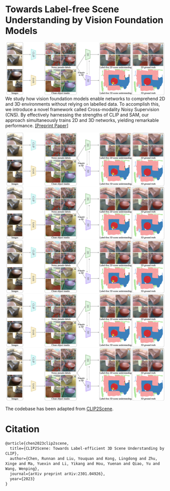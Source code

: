 # Towards Label-free Scene Understanding by Vision Foundation Models

![Overview of the method](./assets/teaser.jpeg)
We study how vision foundation models enable networks to comprehend 2D and 3D environments without relying on labelled data. To accomplish this, we introduce a novel framework called Cross-modality Noisy Supervision (CNS). By effectively harnessing the strengths of CLIP and
SAM, our approach simultaneously trains 2D and 3D networks, yielding remarkable performance. [[Preprint Paper]](https://arxiv.org/pdf/2306.03899.pdf) 



![Overview of the method](./assets/teaser.jpeg)
![Overview of the method](./assets/teaser.jpeg)
![Overview of the method](./assets/teaser.jpeg)
![Overview of the method](./assets/teaser.jpeg)
![Overview of the method](./assets/teaser.jpeg)

The codebase has been adapted from [CLIP2Scene](https://github.com/runnanchen/CLIP2Scene). 

# Citation
```
@article{chen2023clip2scene,
  title={CLIP2Scene: Towards Label-efficient 3D Scene Understanding by CLIP},
  author={Chen, Runnan and Liu, Youquan and Kong, Lingdong and Zhu, Xinge and Ma, Yuexin and Li, Yikang and Hou, Yuenan and Qiao, Yu and Wang, Wenping},
  journal={arXiv preprint arXiv:2301.04926},
  year={2023}
}
```
